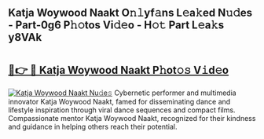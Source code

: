 ## Katja Woywood Naakt O𝚗𝚕yf𝚊ns L𝚎a𝚔ed N𝚞𝚍es - Part-0g6 P𝚑𝚘tos Vi𝚍𝚎o - H𝚘𝚝 Part L𝚎a𝚔s y8VAk

# <h2><a href="http://kfe38ry.oniu.top/?m=Katja+Woywood+Naakt">🔗👉 🔴 Katja Woywood Naakt P𝚑ot𝚘𝚜 V𝚒d𝚎o</a></h2>

[![Katja Woywood Naakt Nu𝚍e𝚜](https://i.imgur.com/0qMVB7G.gif)](http://kfe38ry.oniu.top/?m=Katja+Woywood+Naakt)
Cybernetic performer and multimedia innovator Katja Woywood Naakt, famed for disseminating dance and lifestyle inspiration through viral dance sequences and compact films. Compassionate mentor Katja Woywood Naakt, recognized for their kindness and guidance in helping others reach their potential.  
